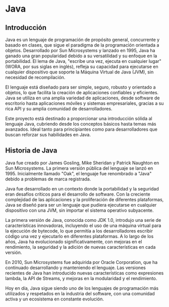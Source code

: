 # Java

## Introducción

Java es un lenguaje de programación de propósito general, concurrente y basado en clases, que sigue el paradigma de la programación orientada a objetos. Desarrollado por Sun Microsystems y lanzado en 1995, Java ha ganado una gran popularidad debido a su versatilidad y su enfoque en la portabilidad. El lema de Java, "escribe una vez, ejecuta en cualquier lugar" (WORA, por sus siglas en inglés), refleja su capacidad para ejecutarse en cualquier dispositivo que soporte la Máquina Virtual de Java (JVM), sin necesidad de recompilación.

El lenguaje está diseñado para ser simple, seguro, robusto y orientado a objetos, lo que facilita la creación de aplicaciones confiables y eficientes. Java se utiliza en una amplia variedad de aplicaciones, desde software de escritorio hasta aplicaciones móviles y sistemas empresariales, gracias a su rica API y su amplia comunidad de desarrolladores.

Este proyecto está destinado a proporcionar una introducción sólida al lenguaje Java, cubriendo desde los conceptos básicos hasta temas más avanzados. Ideal tanto para principiantes como para desarrolladores que buscan reforzar sus habilidades en Java.

## Historia de Java

Java fue creado por James Gosling, Mike Sheridan y Patrick Naughton en Sun Microsystems. La primera versión pública del lenguaje se lanzó en 1995. Inicialmente llamado "Oak", el lenguaje fue renombrado a "Java" debido a problemas de marca registrada.

Java fue desarrollado en un contexto donde la portabilidad y la seguridad eran desafíos críticos para el desarrollo de software. Con la creciente complejidad de las aplicaciones y la proliferación de diferentes plataformas, Java se diseñó para ser un lenguaje que pudiera ejecutarse en cualquier dispositivo con una JVM, sin importar el sistema operativo subyacente.

La primera versión de Java, conocida como JDK 1.0, introdujo una serie de características innovadoras, incluyendo el uso de una máquina virtual para la ejecución de bytecode, lo que permitía a los desarrolladores escribir código una vez y ejecutarlo en diferentes plataformas. A lo largo de los años, Java ha evolucionado significativamente, con mejoras en el rendimiento, la seguridad y la adición de nuevas características en cada versión.

En 2010, Sun Microsystems fue adquirida por Oracle Corporation, que ha continuado desarrollando y manteniendo el lenguaje. Las versiones recientes de Java han introducido nuevas características como expresiones lambda, la API de Streams, y mejoras en la modularidad y el rendimiento.

Hoy en día, Java sigue siendo uno de los lenguajes de programación más utilizados y respetados en la industria del software, con una comunidad activa y un ecosistema en constante evolución.
